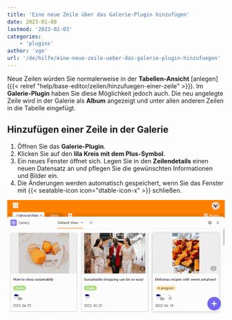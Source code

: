 ```yaml
---
title: 'Eine neue Zeile über das Galerie-Plugin hinzufügen'
date: 2023-01-08
lastmod: '2023-02-03'
categories:
    - 'plugins'
author: 'vge'
url: '/de/hilfe/eine-neue-zeile-ueber-das-galerie-plugin-hinzufuegen'
---
```


Neue Zeilen würden Sie normalerweise in der **Tabellen-Ansicht** [anlegen]({{< relref "help/base-editor/zeilen/hinzufuegen-einer-zeile" >}}). Im **Galerie-Plugin** haben Sie diese Möglichkeit jedoch auch. Die neu angelegte Zeile wird in der Galerie als **Album** angezeigt und unter allen anderen Zeilen in die Tabelle eingefügt.

## Hinzufügen einer Zeile in der Galerie

1. Öffnen Sie das **Galerie-Plugin**.
2. Klicken Sie auf den **lila Kreis mit dem Plus-Symbol**.
3. Ein neues Fenster öffnet sich. Legen Sie in den **Zeilendetails** einen neuen Datensatz an und pflegen Sie die gewünschten Informationen und Bilder ein.
4. Die Änderungen werden automatisch gespeichert, wenn Sie das Fenster mit {{< seatable-icon icon="dtable-icon-x" >}} schließen.

![Eine neue Zeile über das Galerie-Plugin hinzufügen](images/Eine-neue-Zeile-ueber-das-Galerie-Plugin-hinzufuegen.gif)
